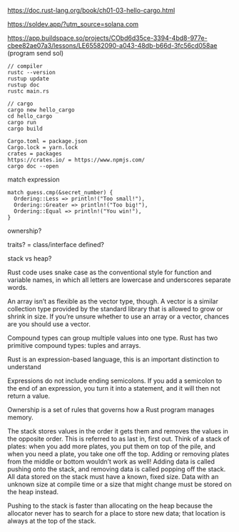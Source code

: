 https://doc.rust-lang.org/book/ch01-03-hello-cargo.html

https://soldev.app/?utm_source=solana.com

https://app.buildspace.so/projects/CObd6d35ce-3394-4bd8-977e-cbee82ae07a3/lessons/LE65582090-a043-48db-b66d-3fc56cd058ae (program send sol)

```
// compiler
rustc --version
rustup update
rustup doc
rustc main.rs
```

```
// cargo
cargo new hello_cargo
cd hello_cargo
cargo run
cargo build
```

```
Cargo.toml = package.json
Cargo.lock = yarn.lock
crates = packages
https://crates.io/ = https://www.npmjs.com/
cargo doc --open
```

match expression

```
match guess.cmp(&secret_number) {
  Ordering::Less => println!("Too small!"),
  Ordering::Greater => println!("Too big!"),
  Ordering::Equal => println!("You win!"),
}
```

ownership?

traits? = class/interface defined?

stack vs heap?

Rust code uses snake case as the conventional style for function and variable names, in which all letters are lowercase and underscores separate words.

An array isn’t as flexible as the vector type, though. A vector is a similar collection type provided by the standard library that is allowed to grow or shrink in size. If you’re unsure whether to use an array or a vector, chances are you should use a vector.

Compound types can group multiple values into one type. Rust has two primitive compound types: tuples and arrays.

Rust is an expression-based language, this is an important distinction to understand

Expressions do not include ending semicolons. If you add a semicolon to the end of an expression, you turn it into a statement, and it will then not return a value.

Ownership is a set of rules that governs how a Rust program manages memory.

The stack stores values in the order it gets them and removes the values in the opposite order. This is referred to as last in, first out. Think of a stack of plates: when you add more plates, you put them on top of the pile, and when you need a plate, you take one off the top. Adding or removing plates from the middle or bottom wouldn’t work as well! Adding data is called pushing onto the stack, and removing data is called popping off the stack. All data stored on the stack must have a known, fixed size. Data with an unknown size at compile time or a size that might change must be stored on the heap instead.

Pushing to the stack is faster than allocating on the heap because the allocator never has to search for a place to store new data; that location is always at the top of the stack.

